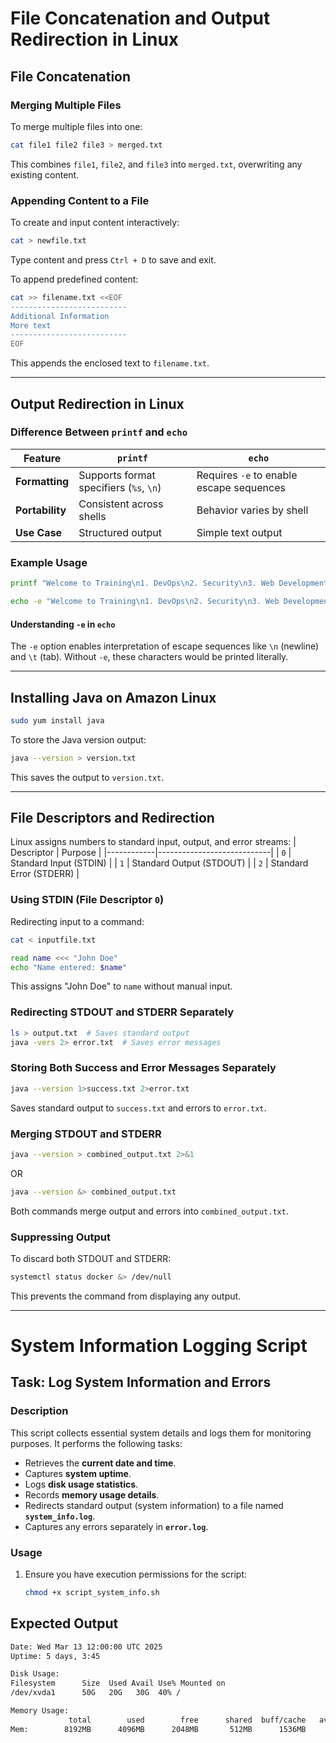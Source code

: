 # **File Concatenation and Output Redirection in Linux**

## **File Concatenation**
### **Merging Multiple Files**
To merge multiple files into one:
```sh
cat file1 file2 file3 > merged.txt
```
This combines `file1`, `file2`, and `file3` into `merged.txt`, overwriting any existing content.

### **Appending Content to a File**
To create and input content interactively:
```sh
cat > newfile.txt
```
Type content and press `Ctrl + D` to save and exit.

To append predefined content:
```sh
cat >> filename.txt <<EOF
--------------------------
Additional Information
More text
--------------------------
EOF
```
This appends the enclosed text to `filename.txt`.

---

## **Output Redirection in Linux**

### **Difference Between `printf` and `echo`**
| Feature        | `printf`                                 | `echo`                                 |
|---------------|----------------------------------------|--------------------------------------|
| **Formatting** | Supports format specifiers (`%s`, `\n`) | Requires `-e` to enable escape sequences |
| **Portability** | Consistent across shells              | Behavior varies by shell              |
| **Use Case**   | Structured output                      | Simple text output                     |

### **Example Usage**
```sh
printf "Welcome to Training\n1. DevOps\n2. Security\n3. Web Development\n" > training.txt

echo -e "Welcome to Training\n1. DevOps\n2. Security\n3. Web Development" >> training.txt
```

#### **Understanding `-e` in `echo`**
The `-e` option enables interpretation of escape sequences like `\n` (newline) and `\t` (tab). Without `-e`, these characters would be printed literally.

---

## **Installing Java on Amazon Linux**
```sh
sudo yum install java
```
To store the Java version output:
```sh
java --version > version.txt
```
This saves the output to `version.txt`.

---

## **File Descriptors and Redirection**
Linux assigns numbers to standard input, output, and error streams:
| Descriptor | Purpose                    |
|------------|----------------------------|
| `0`        | Standard Input (STDIN)     |
| `1`        | Standard Output (STDOUT)   |
| `2`        | Standard Error (STDERR)    |

### **Using STDIN (File Descriptor `0`)**
Redirecting input to a command:
```sh
cat < inputfile.txt
```

```sh
read name <<< "John Doe"
echo "Name entered: $name"
```
This assigns "John Doe" to `name` without manual input.
### **Redirecting STDOUT and STDERR Separately**
```sh
ls > output.txt  # Saves standard output
java -vers 2> error.txt  # Saves error messages
```

### **Storing Both Success and Error Messages Separately**
```sh
java --version 1>success.txt 2>error.txt
```
Saves standard output to `success.txt` and errors to `error.txt`.

### **Merging STDOUT and STDERR**
```sh
java --version > combined_output.txt 2>&1
```
OR
```sh
java --version &> combined_output.txt
```
Both commands merge output and errors into `combined_output.txt`.

### **Suppressing Output**
To discard both STDOUT and STDERR:
```sh
systemctl status docker &> /dev/null
```
This prevents the command from displaying any output.

---

# System Information Logging Script

## Task: Log System Information and Errors

### Description
This script collects essential system details and logs them for monitoring purposes. It performs the following tasks:

- Retrieves the **current date and time**.
- Captures **system uptime**.
- Logs **disk usage statistics**.
- Records **memory usage details**.
- Redirects standard output (system information) to a file named **`system_info.log`**.
- Captures any errors separately in **`error.log`**.

### Usage
1. Ensure you have execution permissions for the script:
   ```sh
   chmod +x script_system_info.sh

## Expected Output
```sh
Date: Wed Mar 13 12:00:00 UTC 2025
Uptime: 5 days, 3:45

Disk Usage:
Filesystem      Size  Used Avail Use% Mounted on
/dev/xvda1      50G   20G   30G  40% /

Memory Usage:
             total        used        free      shared  buff/cache   available
Mem:        8192MB      4096MB      2048MB       512MB      1536MB      5120MB
```
